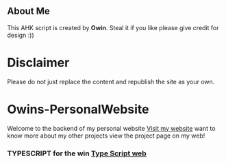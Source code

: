 ## About Me
This AHK script is created by **Owin**. Steal it if you like please give credit for design :))

# Disclaimer
Please do not just replace the content and republish the site as your own.

# Owins-PersonalWebsite
Welcome to the backend of my personal website [Visit my website](https://owinspersonalweb.netlify.app/)
want to know more about my other projects view the project page on my web!

### TYPESCRIPT for the win [Type Script web](https://www.typescriptlang.org/)

